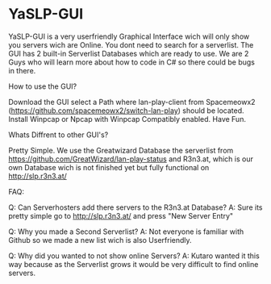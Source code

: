 # YaSLP-GUI

YaSLP-GUI is a very userfriendly Graphical Interface wich will only show you servers wich are Online.
You dont need to search for a serverlist. The GUI has 2 built-in Serverlist Databases which are ready to use.
We are 2 Guys who will learn more about how to code in C# so there could be bugs in there.

How to use the GUI?

Download the GUI select a Path where lan-play-client from Spacemeowx2 (https://github.com/spacemeowx2/switch-lan-play) should be located.
Install Winpcap or Npcap with Winpcap Compatibly enabled.
Have Fun.

Whats Diffrent to other GUI's?

Pretty Simple. We use the Greatwizard Database the serverlist from https://github.com/GreatWizard/lan-play-status
and R3n3.at, which is our own Database wich is not finished yet but fully functional on http://slp.r3n3.at/

FAQ:

Q: Can Serverhosters add there servers to the R3n3.at Database?
A: Sure its pretty simple go to http://slp.r3n3.at/ and press "New Server Entry"

Q: Why you made a Second Serverlist?
A: Not everyone is familiar with Github so we made a new list wich is also Userfriendly.

Q: Why did you wanted to not show online Servers?
A: Kutaro wanted it this way because as the Serverlist grows it would be very difficult to find online servers.
